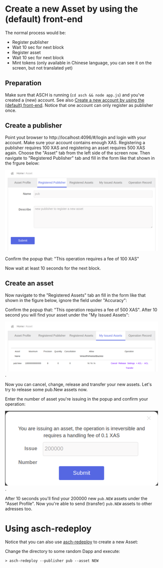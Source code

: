 # Create a new Asset by using the (default) front-end

The normal process would be:

- Register publisher
- Wait 10 sec for next block
- Register asset
- Wait 10 sec for next block
- Mint tokens (only available in Chinese language, you can see it on the screen, but not translated yet)

## Preparation
Make sure that ASCH is running (`cd asch && node app.js`) and you've created a (new) account. See also [Create a new account by using the (default) front-end](../create-account/en.md). Notice that one account can only register as publisher once.

## Create a publisher
Point yout browser to http://localhost:4096/#/login and login with your account. Make sure your account contains enough XAS. Registering a publisher requires 100 XAS and registering an asset requires 500 XAS again. Choose the "Asset" tab from the left side of the screen now. Then navigate to "Registered Publisher" tab and fill in the form like that shown in the frgure below:

![new publisher](./images/newpublisher.png)

Confirm the popup that: "This operation requires a fee of 100 XAS"

Now wait at least 10 seconds for the next block.

## Create an asset
Now navigate to the "Registered Assets" tab an fill in the form like that shown in the figure below, ignore the field under "Accuracy":

Confirm the popup that: "This operation requires a fee of 500 XAS". After 10 second you will find your asset under the "My Issued Assets":

![new asset](./images/issuedassets.png).

Now you can cancel, change, release and transfer your new assets. Let's try to release some pub.New assets now.

Enter the number of asset you're issuing in the popup and confirm your operation:

![issuing](./images/issuing.png).

After 10 seconds you'll find your 200000 new `pub.NEW` assets under the "Asset Profile". Now you're able to send (transfer) `pub.NEW` assets to other adresses too. 

# Using asch-redeploy
Notice that you can also use [asch-redeploy](https://github.com/AschPlatform/asch-redeploy) to create a new Asset:

Change the directory to some random Dapp and execute:

```
> asch-redeploy --publisher pub --asset NEW
```



